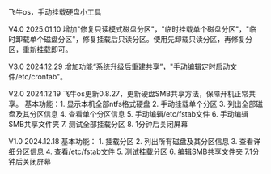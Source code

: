 飞牛os，手动挂载硬盘小工具

V4.0  2025.01.10 增加"修复只读模式磁盘分区"，"临时挂载单个磁盘分区"，"临时卸载单个磁盘分区"，修复挂载后只读分区。使用先卸载只读分区，再修复分区，重新挂载即可。

V3.0  2024.12.29 增加功能“系统升级后重建共享”，"手动编辑定时启动文件/etc/crontab"。

V2.0  2024.12.19 飞牛os更新0.8.27，更新硬盘SMB共享方法，保障开机正常共享。
                  基本功能：1. 显示本机全部ntfs格式硬盘
                          2. 手动挂载单个分区
                          3. 列出全部磁盘及其分区信息
                          4. 查看单个分区信息
                          5. 手动编辑/etc/fstab文件
                          6. 手动编辑SMB共享文件夹
                          7. 测试全部挂载分区
                          8. 1分钟后关闭屏幕

V1.0  2024.12.18 基本功能：
              1. 挂载分区
              2. 列出所有磁盘及其分区信息
              3. 查看详细分区信息
              4. 查看/etc/fstab文件
              5. 测试挂载分区
              6. 编辑SMB共享文件夹
              7.1分钟后关闭屏幕

